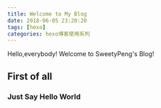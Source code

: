 ```yaml
---
title: Welcome to My Blog
date: 2018-06-05 23:20:20
tags: [hexo]
categories: hexo博客使用系列
---
```

Hello,everybody!
Welcome to SweetyPeng's Blog!

## First of all

### Just Say Hello World

